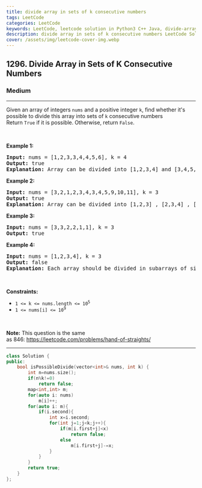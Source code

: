 ```yaml
---
title: divide array in sets of k consecutive numbers
tags: LeetCode
categories: LeetCode
keywords: LeetCode, leetcode solution in Python3 C++ Java, divide-array-in-sets-of-k-consecutive-numbers solution
description: divide array in sets of k consecutive numbers LeetCode Solution Explained
cover: /assets/img/leetcode-cover-img.webp
---
```



<h2>1296. Divide Array in Sets of K Consecutive Numbers</h2><h3>Medium</h3><hr><div><p>Given an array of integers <code>nums</code> and a positive integer <code>k</code>, find whether it's possible to divide this array into sets of <code>k</code> consecutive numbers<br>
Return <code>True</code> if it is possible.<strong> </strong>Otherwise, return <code>False</code>.</p>

<p>&nbsp;</p>
<p><strong>Example 1:</strong></p>

<pre><strong>Input:</strong> nums = [1,2,3,3,4,4,5,6], k = 4
<strong>Output:</strong> true
<strong>Explanation:</strong> Array can be divided into [1,2,3,4] and [3,4,5,6].
</pre>

<p><strong>Example 2:</strong></p>

<pre><strong>Input:</strong> nums = [3,2,1,2,3,4,3,4,5,9,10,11], k = 3
<strong>Output:</strong> true
<strong>Explanation:</strong> Array can be divided into [1,2,3] , [2,3,4] , [3,4,5] and [9,10,11].
</pre>

<p><strong>Example 3:</strong></p>

<pre><strong>Input:</strong> nums = [3,3,2,2,1,1], k = 3
<strong>Output:</strong> true
</pre>

<p><strong>Example 4:</strong></p>

<pre><strong>Input:</strong> nums = [1,2,3,4], k = 3
<strong>Output:</strong> false
<strong>Explanation:</strong> Each array should be divided in subarrays of size 3.
</pre>

<p>&nbsp;</p>
<p><strong>Constraints:</strong></p>

<ul>
	<li><code>1 &lt;= k &lt;= nums.length &lt;= 10<sup>5</sup></code></li>
	<li><code>1 &lt;= nums[i] &lt;= 10<sup>9</sup></code></li>
</ul>

<p>&nbsp;</p>
<strong>Note:</strong> This question is the same as&nbsp;846:&nbsp;<a href="https://leetcode.com/problems/hand-of-straights/" target="_blank">https://leetcode.com/problems/hand-of-straights/</a></div>

---




```cpp
class Solution {
public:
    bool isPossibleDivide(vector<int>& nums, int k) {
        int n=nums.size();
        if(n%k!=0)
            return false;
        map<int,int> m;
        for(auto i: nums)
            m[i]++;
        for(auto i: m){
            if(i.second){
                int x=i.second;
                for(int j=1;j<k;j++){
                    if(m[i.first+j]<x)
                        return false;
                    else
                        m[i.first+j]-=x;
                }
            }
        }
        return true;
    }
};
```
